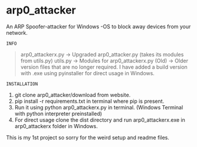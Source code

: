 # arp0_attacker
An ARP Spoofer-attacker for Windows -OS to block away devices from your network.

```INFO```
>arp0_attackerx.py -> Upgraded arp0_attacker.py (takes its modules from utils.py)
>utils.py -> Modules for arp0_attackerx.py
>(Old) -> Older version files that are no longer required.
>I have added a build version with .exe using pyinstaller for direct usage in Windows.
>
```INSTALLATION```
1) git clone arp0_attacker/download from website.
2) pip install -r requirements.txt in terminal where pip is present.
3) Run it using python arp0_attackerx.py in terminal. (Windows Terminal with python interpreter preinstalled)
4) For direct usage clone the dist directory and run arp0_attackerx.exe in arp0_attackerx folder in Windows. 

  This is my 1st project so sorry for the weird setup and readme files.
